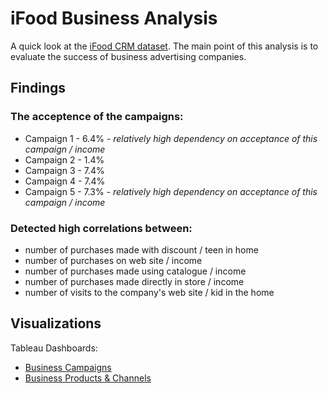 # iFood Business Analysis
A quick look at the [iFood CRM dataset](https://github.com/ifood/ifood-data-business-analyst-test). The main point of this analysis is to evaluate the success of business advertising companies.

## Findings
### The acceptence of the campaigns:
- Campaign 1 - 6.4% - *relatively high dependency on acceptance of this campaign / income*
- Campaign 2 - 1.4%
- Campaign 3 - 7.4%
- Campaign 4 - 7.4%
- Campaign 5 - 7.3% - *relatively high dependency on acceptance of this campaign / income*

### Detected high correlations between:
- number of purchases made with discount / teen in home
- number of purchases on web site / income
- number of purchases made using catalogue / income
- number of purchases made directly in store / income
- number of visits to the company's web site / kid in the home

## Visualizations
Tableau Dashboards:
- [Business Campaigns](https://public.tableau.com/app/profile/ivan.piven/viz/iFoodDataBusinessCampaigns/CampaingsDashboard)
- [Business Products & Channels](https://public.tableau.com/app/profile/ivan.piven/viz/iFoodDataBusinessProductsChannels/ProductsChannelsDashboard)
